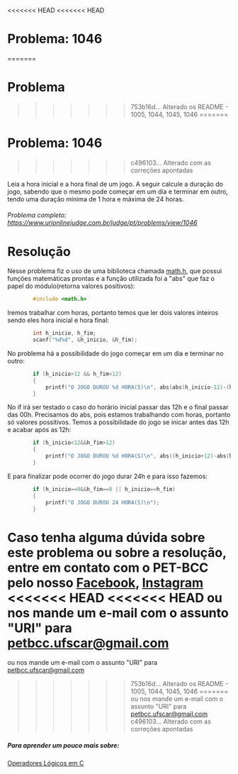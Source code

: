<<<<<<< HEAD
<<<<<<< HEAD
# Problema: 1046
=======
# Problema 
>>>>>>> 753b16d... Alterado os README - 1005, 1044, 1045, 1046
=======
# Problema: 1046
>>>>>>> c496103... Alterado com as correções apontadas

Leia a hora inicial e a hora final de um jogo. A seguir calcule a duração do jogo, sabendo que o mesmo pode começar em um dia e terminar em outro, tendo uma duração mínima de 1 hora e máxima de 24 horas.

###### Problema completo: https://www.urionlinejudge.com.br/judge/pt/problems/view/1046

# Resolução

Nesse problema fiz o uso de uma biblioteca chamada [math.h](http://linguagemc.com.br/a-biblioteca-math-h/), que possui funções matemáticas prontas e a função utilizada foi a "abs" que faz o papel do módulo(retorna valores positivos):
```c
        #include <math.h>
```
Iremos trabalhar com horas, portanto temos que ler dois valores inteiros sendo eles hora inicial e hora final:
```c
        int h_inicio, h_fim;
        scanf("%d%d", &h_inicio, &h_fim);
```
No problema há a possibilidade do jogo começar em um dia e terminar no outro:
```c
        if (h_inicio>12 && h_fim<12)
        {
            printf("O JOGO DUROU %d HORA(S)\n", abs(abs(h_inicio-12)-(h_fim+12)));
        }
```
No if irá ser testado o caso do horário inicial passar das 12h e o final passar das 00h.
Precisamos do abs, pois estamos trabalhando com horas, portanto só valores possitivos.
Temos a possibilidade do jogo se inicar antes das 12h e acabar após as 12h:

```c
        if (h_inicio<12&&h_fim>12)
        {
            printf("O JOGO DUROU %d HORA(S)\n", abs((h_inicio+12)-abs(h_fim+12)));
        }
```
E para finalizar pode ocorrer do jogo durar 24h e para isso fazemos:
```c
        if (h_inicio==0&&h_fim==0 || h_inicio==h_fim)
        {
            printf("O JOGO DUROU 24 HORA(S)\n");
        }
```
Caso tenha alguma dúvida sobre este problema ou sobre a resolução, entre em contato com o PET-BCC pelo nosso
[Facebook](https://www.facebook.com/petbcc/),
[Instagram](https://www.instagram.com/petbcc.ufscar/)
<<<<<<< HEAD
<<<<<<< HEAD
ou nos mande um e-mail com o assunto "URI" para petbcc.ufscar@gmail.com
=======
ou nos mande um e-mail com o assunto "URI" para  petbcc.ufscar@gmail.com
>>>>>>> 753b16d... Alterado os README - 1005, 1044, 1045, 1046
=======
ou nos mande um e-mail com o assunto "URI" para petbcc.ufscar@gmail.com
>>>>>>> c496103... Alterado com as correções apontadas

##### Para aprender um pouco mais sobre:
[Operadores Lógicos em C](http://linguagemc.com.br/operadores-logicos-em-c/#:~:text=Os%20operadores%20lógicos%20são%20utilizados,condições%20simples%20em%20expressões%20lógicas.)



